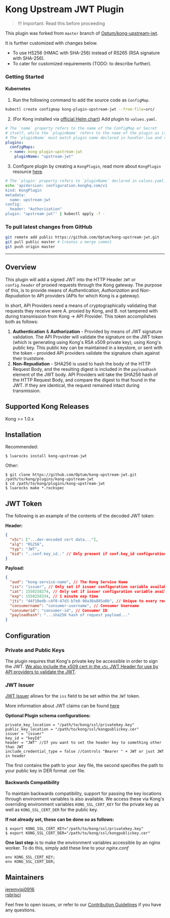 # Kong Upstream JWT Plugin

> !!! Important: Read this before proceeding

This plugin was forked from `master` branch of [Optum/kong-upstream-jwt](https://github.com/Optum/kong-upstream-jwt).

It is further customized with changes below.

* To use HS256 (HMAC with SHA-256) instead of RS265 (RSA signature with SHA-256).
* To cater for customized requirements (TODO: to describe further).

### Getting Started

#### Kubernetes

1. Run the following command to add the source code as `ConfigMap`.

  ```bash
  kubectl create configmap kong-plugin-upstream-jwt --from-file=src/
  ```

2. (For Kong installed via [official Helm chart](https://github.com/Kong/charts)) Add plugin to `values.yaml`.

  ```yaml
  # The `name` property refers to the name of the ConfigMap or Secret
  # itself, while the `pluginName` refers to the name of the plugin as it appears in Kong.
  # The `pluginName` must match plugin name declared in handler.lua and schema.lua too.
  plugins:
    configMaps:
    - name: kong-plugin-upstream-jwt
      pluginName: "upstream-jwt"
  ```

3. Configure plugin by creating a `KongPlugin`, read more about `KongPlugin` resource [here](https://github.com/Kong/kubernetes-ingress-controller/blob/master/docs/guides/using-kongplugin-resource.md).

  ```bash
  # The `plugin` property refers to `pluginName` declared in values.yaml.
  echo 'apiVersion: configuration.konghq.com/v1
  kind: KongPlugin
  metadata:
    name: upstream-jwt
  config:
    header: "Authorization"
  plugin: "upstream-jwt"' | kubectl apply -f -
  ```

### To pull latest changes from GitHub

```bash
git remote add public https://github.com/Optum/kong-upstream-jwt.git
git pull public master # Creates a merge commit
git push origin master
```

---

## Overview
This plugin will add a signed JWT into the HTTP Header `JWT` or `config.header` of proxied requests through the Kong gateway. The purpose of this, is to provide means of _Authentication_, _Authorization_ and _Non-Repudiation_ to API providers (APIs for which Kong is a gateway).

In short, API Providers need a means of cryptographically validating that requests they receive were A. proxied by Kong, and B. not tampered with during transmission from Kong -> API Provider. This token accomplishes both as follows:
1. **Authentication** & **Authorization** - Provided by means of JWT signature validation. The API Provider will validate the signature on the JWT token (which is generating using Kong's RSA x509 private key), using Kong's public key. This public key can be maintained in a keystore, or sent with the token - provided API providers validate the signature chain against their truststore.
2. **Non-Repudiation** - SHA256 is used to hash the body of the HTTP Request Body, and the resulting digest is included in the `payloadhash` element of the JWT body. API Providers will take the SHA256 hash of the HTTP Request Body, and compare the digest to that found in the JWT. If they are identical, the request remained intact during transmission.

## Supported Kong Releases
Kong >= 1.0.x 

## Installation
Recommended:
```
$ luarocks install kong-upstream-jwt
```
Other:
```
$ git clone https://github.com/Optum/kong-upstream-jwt.git /path/to/kong/plugins/kong-upstream-jwt
$ cd /path/to/kong/plugins/kong-upstream-jwt
$ luarocks make *.rockspec
```

## JWT Token
The following is an example of the contents of the decoded JWT token:

**Header:**
```json
{
  "x5c": ["...der-encoded cert data..."],
  "alg": "RS256",
  "typ": "JWT",
  "kid": "..conf.key_id.." // Only present if conf.key_id configuration variable set
}
```

**Payload:**
```json
{
  "aud": "kong-service-name", // The Kong Service Name
  "iss": "issuer", // Only set if issuer configuration variable available
  "iat": 1550258274, // Only set if issuer configuration variable available
  "exp": 1550258334, // 1 minute exp time
  "jti": "d4f10edb-c4f0-47d3-b7e0-90a30a885a0b", // Unique to every request - UUID
  "consumername": "consumer-username", // Consumer Username
  "consumerid": "consumer-id", // Consumer ID
  "payloadhash": "...sha256 hash of request payload..."
}
```

## Configuration

### Private and Public Keys
The plugin requires that Kong's private key be accessible in order to sign the JWT. [We also include the x509 cert in the `x5c` JWT Header for use by API providers to validate the JWT](https://tools.ietf.org/html/rfc7515#section-4.1.6).

### JWT Issuer
[JWT Issuer](https://tools.ietf.org/html/rfc7519#section-4.1.1) allows for the `iss` field to be set within the `JWT` token.

More information about JWT claims can be found [here](https://tools.ietf.org/html/rfc7519#section-4)

**Optional Plugin schema configurations:**
```
private_key_location = "/path/to/kong/ssl/privatekey.key"
public_key_location = "/path/to/kong/ssl/kongpublickey.cer"
issuer = "issuer"
key_id = "keyId"
header = "JWT" //If you want to set the header key to something other than JWT
include_credential_type = false //Controls "Bearer " + JWT or just JWT in header
```

The first contains the path to your .key file, the second specifies the path to your public key in DER format .cer file.

#### Backwards Compatibility
To maintain backwards compatibility, support for passing the key locations through environment variables is also available.  We access these via Kong's overriding environment variables `KONG_SSL_CERT_KEY` for the private key as well as `KONG_SSL_CERT_DER` for the public key.

**If not already set, these can be done so as follows:**
```
$ export KONG_SSL_CERT_KEY="/path/to/kong/ssl/privatekey.key"
$ export KONG_SSL_CERT_DER="/path/to/kong/ssl/kongpublickey.cer"
```

**One last step** is to make the environment variables accessible by an nginx worker. To do this, simply add these line to your _nginx.conf_
```
env KONG_SSL_CERT_KEY;
env KONG_SSL_CERT_DER;
```

## Maintainers
[jeremyjpj0916](https://github.com/jeremyjpj0916)  
[rsbrisci](https://github.com/rsbrisci)  

Feel free to open issues, or refer to our [Contribution Guidelines](https://github.com/Optum/kong-upstream-jwt/blob/master/CONTRIBUTING.md) if you have any questions.
